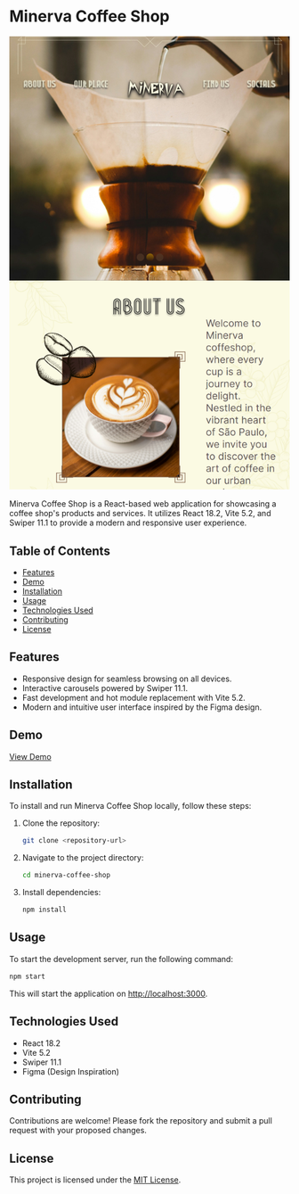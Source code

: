 # Minerva Coffee Shop

![Minerva Coffee Shop Preview](documentation/assets/homepage.png)

Minerva Coffee Shop is a React-based web application for showcasing a coffee shop's products and services. It utilizes React 18.2, Vite 5.2, and Swiper 11.1 to provide a modern and responsive user experience.

## Table of Contents

- [Features](#features)
- [Demo](#demo)
- [Installation](#installation)
- [Usage](#usage)
- [Technologies Used](#technologies-used)
- [Contributing](#contributing)
- [License](#license)

## Features

- Responsive design for seamless browsing on all devices.
- Interactive carousels powered by Swiper 11.1.
- Fast development and hot module replacement with Vite 5.2.
- Modern and intuitive user interface inspired by the Figma design.

## Demo

[View Demo](https://renatomore.github.io/minerva-coffee-shop/)

## Installation

To install and run Minerva Coffee Shop locally, follow these steps:

1. Clone the repository:

   ```bash
   git clone <repository-url>
   ```

2. Navigate to the project directory:

   ```bash
   cd minerva-coffee-shop
   ```

3. Install dependencies:

   ```bash
   npm install
   ```

## Usage

To start the development server, run the following command:

```bash
npm start
```

This will start the application on [http://localhost:3000](http://localhost:3000).

## Technologies Used

- React 18.2
- Vite 5.2
- Swiper 11.1
- Figma (Design Inspiration)

## Contributing

Contributions are welcome! Please fork the repository and submit a pull request with your proposed changes.

## License

This project is licensed under the [MIT License](https://opensource.org/licenses/MIT).
